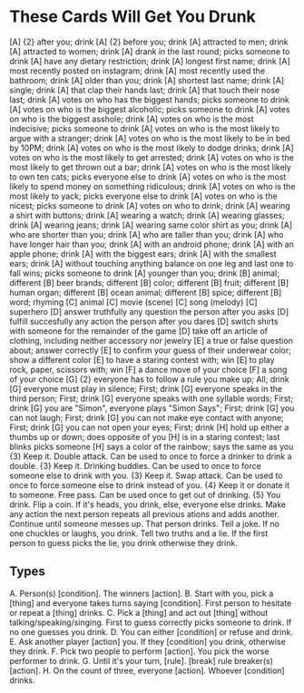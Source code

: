 # These Cards Will Get You Drunk

[A] {2} after you; drink
[A] {2} before you; drink
[A] attracted to men; drink
[A] attracted to women; drink
[A] drank in the last round; picks someone to drink
[A] have any dietary restriction; drink
[A] longest first name; drink
[A] most recently posted on instagram; drink
[A] most recently used the bathroom; drink
[A] older than you; drink
[A] shortest last name; drink
[A] single; drink
[A] that clap their hands last; drink
[A] that touch their nose last; drink
[A] votes on who has the biggest hands; picks someone to drink
[A] votes on who is the biggest alcoholic; picks someone to drink
[A] votes on who is the biggest asshole; drink
[A] votes on who is the most indecisive; picks someone to drink
[A] votes on who is the most likely to argue with a stranger; drink
[A] votes on who is the most likely to be in bed by 10PM; drink
[A] votes on who is the most likely to dodge drinks; drink
[A] votes on who is the most likely to get arrested; drink
[A] votes on who is the most likely to get thrown out a bar; drink
[A] votes on who is the most likely to own ten cats; picks everyone else to drink
[A] votes on who is the most likely to spend money on something ridiculous; drink
[A] votes on who is the most likely to yack; picks everyone else to drink
[A] votes on who is the nicest; picks someone to drink
[A] votes on who to drink; drink
[A] wearing a shirt with buttons; drink
[A] wearing a watch; drink
[A] wearing glasses; drink
[A] wearing jeans; drink
[A] wearing same color shirt as you; drink
[A] who are shorter than you; drink
[A] who are taller than you; drink
[A] who have longer hair than you; drink
[A] with an android phone; drink
[A] with an apple phone; drink
[A] with the biggest ears; drink
[A] with the smallest ears; drink
[A] without touching anything balance on one leg and last one to fall wins; picks someone to drink
[A] younger than you; drink
[B] animal; different
[B] beer brands; different
[B] color; different
[B] fruit; different
[B] human organ; different
[B] ocean animal; different
[B] spice; different
[B] word; rhyming
[C] animal
[C] movie (scene)
[C] song (melody)
[C] superhero
[D] answer truthfully any question the person after you asks
[D] fulfill succesfully any action the person after you dares
[D] switch shirts with someone for the remainder of the game
[D] take off an article of clothing, including neither accessory nor jewelry
[E] a true or false question about; answer correctly
[E] to confirm your guess of their underwear color; show a different color
[E] to have a staring contest with; win
[E] to play rock, paper, scissors with; win
[F] a dance move of your choice
[F] a song of your choice
[G] {2} everyone has to follow a rule you make up; All; drink
[G] everyone must play in silence; First; drink
[G] everyone speaks in the third person; First; drink
[G] everyone speaks with one syllable words; First; drink
[G] you are "Simon", everyone plays "Simon Says"; First; drink
[G] you can not laugh; First; drink
[G] you can not make eye contact with anyone; First; drink
[G] you can not open your eyes; First; drink
[H] hold up either a thumbs up or down; does opposite of you
[H] is in a staring contest; last blinks picks someone
[H] says a color of the rainbow; says the same as you
{3} Keep it. Double attack. Can be used to once to force a drinker to drink a double.
{3} Keep it. Drinking buddies. Can be used to once to force someone else to drink with you.
{3} Keep it. Swap attack. Can be used to once to force someone else to drink instead of you.
{4} Keep it or donate it to someone. Free pass. Can be used once to get out of drinking.
{5} You drink.
Flip a coin. If it's heads, you drink, else, everyone else drinks.
Make any action the next person repeats all previous ations and adds another. Continue until someone messes up. That person drinks.
Tell a joke. If no one chuckles or laughs, you drink.
Tell two truths and a lie. If the first person to guess picks the lie, you drink otherwise they drink.

## Types

A. Person(s) [condition]. The winners [action].
B. Start with you, pick a [thing] and everyone takes turns saying [condition]. First person to hesitate or repeat a [thing] drinks.
C. Pick a [thing] and act out [thing] without talking/speaking/singing. First to guess correctly picks someone to drink. If no one guesses you drink.
D. You can either [condition] or refuse and drink.
E. Ask another player [action] you. If they [condition] you drink, otherwise they drink.
F. Pick two people to perform [action]. You pick the worse performer to drink.
G. Until it's your turn, [rule]. [break] rule breaker(s) [action].
H. On the count of three, everyone [action]. Whoever [condition] drinks.
